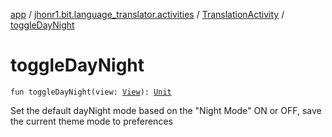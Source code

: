[app](../../index.md) / [jhonr1.bit.language_translator.activities](../index.md) / [TranslationActivity](index.md) / [toggleDayNight](./toggle-day-night.md)

# toggleDayNight

`fun toggleDayNight(view: `[`View`](https://developer.android.com/reference/android/view/View.html)`): `[`Unit`](https://kotlinlang.org/api/latest/jvm/stdlib/kotlin/-unit/index.html)

Set the default dayNight mode based on the "Night Mode" ON or OFF, save the current theme mode to preferences

